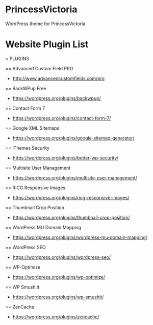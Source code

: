 
PrincessVictoria
================

WordPress theme for PrincessVictoria




Website Plugin List
===================

= PLUGINS


== Advanced Custom Field PRO

* http://www.advancedcustomfields.com/pro

== BackWPup Free

* https://wordpress.org/plugins/backwpup/

== Contact Form 7

* https://wordpress.org/plugins/contact-form-7/

== Google XML Sitemaps

* https://wordpress.org/plugins/google-sitemap-generator/

== iThemes Security

* https://wordpress.org/plugins/better-wp-security/

== Multisite User Management

* https://wordpress.org/plugins/multisite-user-management/

== RICG Responsive Images

* https://wordpress.org/plugins/ricg-responsive-images/

== Thumbnail Crop Position

* https://wordpress.org/plugins/thumbnail-crop-position/

== WordPress MU Domain Mapping

* https://wordpress.org/plugins/wordpress-mu-domain-mapping/

== WordPress SEO

* https://wordpress.org/plugins/wordpress-seo/

== WP-Optimize

* https://wordpress.org/plugins/wp-optimize/

== WP Smush.it

* https://wordpress.org/plugins/wp-smushit/

== ZenCache

* https://wordpress.org/plugins/zencache/
